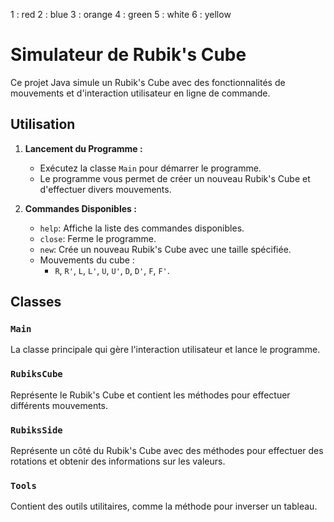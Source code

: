 1 : red
2 : blue
3 : orange
4 : green
5 : white
6 : yellow

# Simulateur de Rubik's Cube

Ce projet Java simule un Rubik's Cube avec des fonctionnalités de mouvements et d'interaction utilisateur en ligne de commande.

## Utilisation

1. **Lancement du Programme :**
   - Exécutez la classe `Main` pour démarrer le programme.
   - Le programme vous permet de créer un nouveau Rubik's Cube et d'effectuer divers mouvements.

2. **Commandes Disponibles :**
   - `help`: Affiche la liste des commandes disponibles.
   - `close`: Ferme le programme.
   - `new`: Crée un nouveau Rubik's Cube avec une taille spécifiée.
   - Mouvements du cube :
      - `R`, `R'`, `L`, `L'`, `U`, `U'`, `D`, `D'`, `F`, `F'`.

## Classes

### `Main`

La classe principale qui gère l'interaction utilisateur et lance le programme.

### `RubiksCube`

Représente le Rubik's Cube et contient les méthodes pour effectuer différents mouvements.

### `RubiksSide`

Représente un côté du Rubik's Cube avec des méthodes pour effectuer des rotations et obtenir des informations sur les valeurs.

### `Tools`

Contient des outils utilitaires, comme la méthode pour inverser un tableau.
